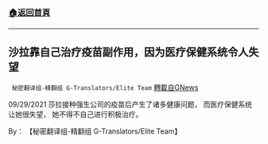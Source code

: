 ###  [:house:返回首頁](https://github.com/ourhimalayas/txt)
---


## 沙拉靠自己治疗疫苗副作用，因为医疗保健系统令人失望
` 秘密翻译组-精翻组 G-Translators/Elite Team` [轉載自GNews](https://gnews.org/zh-hans/1568413/)

09/29/2021 莎拉接种强生公司的疫苗后产生了诸多健康问题， 而医疗保健系统让她很失望， 她不得不自己进行积极治疗。

By： 【秘密翻译组-精翻组 G-Translators/Elite Team】

